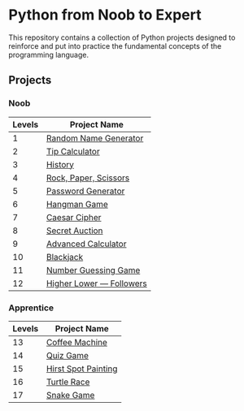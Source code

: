 # Python from Noob to Expert

This repository contains a collection of Python projects designed to reinforce and put into practice the fundamental concepts of the programming language.

## Projects

### Noob

| **Levels** | **Project Name**                                                |
| ---------- | --------------------------------------------------------------- |
| 1          | [Random Name Generator](/noob/level_1/random_name_generator.py) |
| 2          | [Tip Calculator](/noob/level_2/tip_calculator.py)               |
| 3          | [History](/noob/level_3/history.py)                             |
| 4          | [Rock, Paper, Scissors](/noob/level_4/rock_paper_scissors.py)   |
| 5          | [Password Generator](/noob/level_5/password_generator.py)       |
| 6          | [Hangman Game](/noob/level_6/hangman.py)                        |
| 7          | [Caesar Cipher](/noob/level_7/caesar_cipher.py)                 |
| 8          | [Secret Auction](/noob/level_8/secret_auction.py)               |
| 9          | [Advanced Calculator](/noob/level_9/calculator.py)              |
| 10         | [Blackjack](/noob/level_10/blackjack.py)                        |
| 11         | [Number Guessing Game](/noob/level_11/number_guessing_game.py)  |
| 12         | [Higher Lower — Followers](/noob/level_12/high_lower_game.py)   |

### Apprentice

| **Levels** | **Project Name**                                                   |
| ---------- | ------------------------------------------------------------------ |
| 13         | [Coffee Machine](/Apprentice/level_13/main.py)                     |
| 14         | [Quiz Game](/Apprentice/level_14/main.py)                          |
| 15         | [Hirst Spot Painting](/Apprentice/level_15/hirst_spot_painting.py) |
| 16         | [Turtle Race](/Apprentice/level_16/turtle_race.py)                 |
| 17         | [Snake Game](/Apprentice/level_17/snake_game.py)                   |
